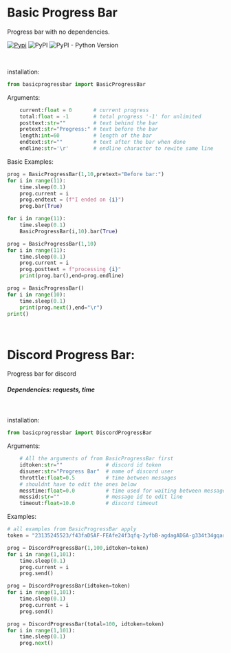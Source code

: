 # Basic Progress Bar
Progress bar with no dependencies.

[![Pypi](https://github.com/Sumiza/basicprogressbar/actions/workflows/python-publish.yml/badge.svg)](https://github.com/Sumiza/basicprogressbar/actions/workflows/python-publish.yml)
![PyPI](https://img.shields.io/pypi/v/basicprogressbar)
![PyPI - Python Version](https://img.shields.io/pypi/pyversions/basicprogressbar)

<br/>

installation:
```python
from basicprogressbar import BasicProgressBar
```

Arguments:
```python
    current:float = 0       # current progress
    total:float = -1        # total progress '-1' for unlimited
    posttext:str=""         # text behind the bar
    pretext:str="Progress:" # text before the bar
    length:int=60           # length of the bar
    endtext:str=""          # text after the bar when done
    endline:str='\r'        # endline character to rewite same line
```

Basic Examples:

```python
prog = BasicProgressBar(1,10,pretext="Before bar:")
for i in range(11):
    time.sleep(0.1)
    prog.current = i
    prog.endtext = (f"I ended on {i}")
    prog.bar(True)

for i in range(11):
    time.sleep(0.1)
    BasicProgressBar(i,10).bar(True)

prog = BasicProgressBar(1,10)
for i in range(11):
    time.sleep(0.1)
    prog.current = i
    prog.posttext = f"processing {i}"
    print(prog.bar(),end=prog.endline)

prog = BasicProgressBar()
for i in range(10):
    time.sleep(0.1)
    print(prog.next(),end="\r")
print()
```
<br/>

# Discord Progress Bar:
Progress bar for discord
##### Dependencies: requests, time
<br/>

installation:
```python
from basicprogressbar import DiscordProgressBar
```
Arguments:
```python
    # All the arguments of from BasicProgressBar first
    idtoken:str=""              # discord id token
    disuser:str="Progress Bar"  # name of discord user
    throttle:float=0.5          # time between messages
    # shouldnt have to edit the ones below
    messtime:float=0.0          # time used for waiting between messages
    messid:str=""               # message id to edit line
    timeout:float=10.0          # discord timeout
```

Examples:
```python
# all examples from BasicProgressBar apply
token = "23135245523/f43faDSAF-FEAfe24f3qfq-2yfbB-agdagADGA-g334t34gqarGS"

prog = DiscordProgressBar(1,100,idtoken=token)
for i in range(1,101):
    time.sleep(0.1)
    prog.current = i
    prog.send()

prog = DiscordProgressBar(idtoken=token)
for i in range(1,101):
    time.sleep(0.1)
    prog.current = i
    prog.send()

prog = DiscordProgressBar(total=100, idtoken=token)
for i in range(1,101):
    time.sleep(0.1)
    prog.next()
```
